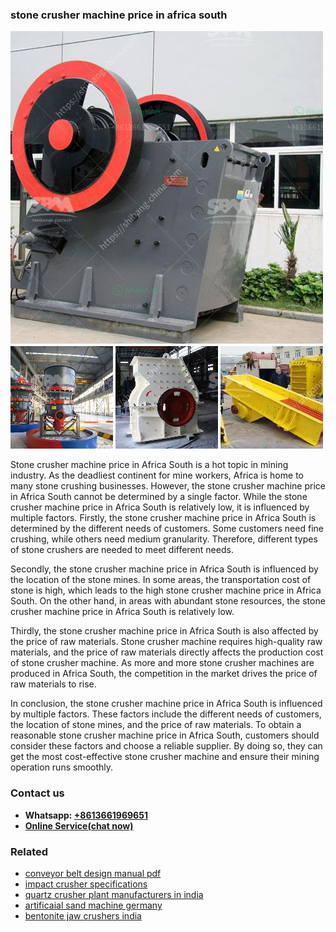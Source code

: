 <h3>stone crusher machine price in africa south</h3><img src='1702950543.jpg' alt=''><p>Stone crusher machine price in Africa South is a hot topic in mining industry. As the deadliest continent for mine workers, Africa is home to many stone crushing businesses. However, the stone crusher machine price in Africa South cannot be determined by a single factor. While the stone crusher machine price in Africa South is relatively low, it is influenced by multiple factors. Firstly, the stone crusher machine price in Africa South is determined by the different needs of customers. Some customers need fine crushing, while others need medium granularity. Therefore, different types of stone crushers are needed to meet different needs.</p><p>Secondly, the stone crusher machine price in Africa South is influenced by the location of the stone mines. In some areas, the transportation cost of stone is high, which leads to the high stone crusher machine price in Africa South. On the other hand, in areas with abundant stone resources, the stone crusher machine price in Africa South is relatively low.</p><p>Thirdly, the stone crusher machine price in Africa South is also affected by the price of raw materials. Stone crusher machine requires high-quality raw materials, and the price of raw materials directly affects the production cost of stone crusher machine. As more and more stone crusher machines are produced in Africa South, the competition in the market drives the price of raw materials to rise.</p><p>In conclusion, the stone crusher machine price in Africa South is influenced by multiple factors. These factors include the different needs of customers, the location of stone mines, and the price of raw materials. To obtain a reasonable stone crusher machine price in Africa South, customers should consider these factors and choose a reliable supplier. By doing so, they can get the most cost-effective stone crusher machine and ensure their mining operation runs smoothly.</p><h3>Contact us</h3><ul><li><strong>Whatsapp:&nbsp;<a href="https://wa.me/8613661969651">+8613661969651</a></strong></li><li><a href="https://swt.shibang-china.com/?git&amp;zhl&amp;stone crusher machine price in africa south"><strong>Online Service(chat now)</strong></a></li></ul><h3>Related</h3><ul><li><a href='conveyor belt design manual pdf.md'>conveyor belt design manual pdf</a></li><li><a href='impact crusher specifications.md'>impact crusher specifications</a></li><li><a href='quartz crusher plant manufacturers in india.md'>quartz crusher plant manufacturers in india</a></li><li><a href='artificaial sand machine germany.md'>artificaial sand machine germany</a></li><li><a href='bentonite jaw crushers india.md'>bentonite jaw crushers india</a></li></ul>